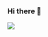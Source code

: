 ### Hi there 👋

<!--
**KKPASII/KKPASII** is a ✨ _special_ ✨ repository because its `README.md` (this file) appears on your GitHub profile.

Here are some ideas to get you started:

- 🔭 I’m currently working on ...
- 🌱 I’m currently learning ...
- 👯 I’m looking to collaborate on ...
- 🤔 I’m looking for help with ...
- 💬 Ask me about ...
- 📫 How to reach me: ...
- 😄 Pronouns: ...
- ⚡ Fun fact: ...
-->

<a href="(https://www.instagram.com/" target="_blank">
  <img src="https://img.shields.io/badge/instagram-FF00FF?style=flat-square&logo=instagram&logoColor=#E4405F"/>
</a>
